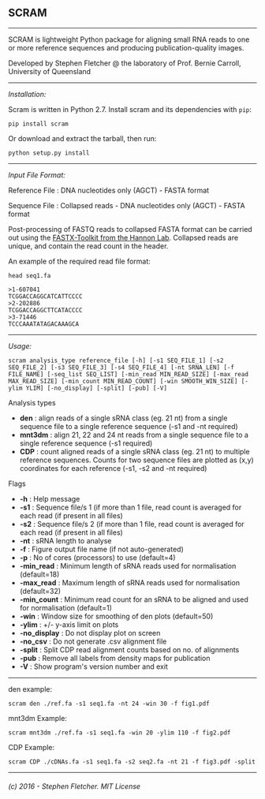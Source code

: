SCRAM
---
___

SCRAM is lightweight Python package for aligning small RNA reads to one or more reference sequences and producing publication-quality images.

Developed by Stephen Fletcher @ the laboratory of Prof. Bernie Carroll, University of Queensland

___
*Installation:*

Scram is written in Python 2.7.  Install scram and its dependencies with `pip`:

`pip install scram`

Or download and extract the tarball, then run:

`python setup.py install` 

___
*Input File Format:*

Reference File : DNA nucleotides only (AGCT) - FASTA format

Sequence File : Collapsed reads - DNA nucleotides only (AGCT) - FASTA format

Post-processing of FASTQ reads to collapsed FASTA format can be carried out using the [FASTX-Toolkit from the Hannon Lab](http://hannonlab.cshl.edu/fastx_toolkit/). Collapsed reads are unique, and contain the read count in the header.

An example of the required read file format:
    
`head seq1.fa`
    
    >1-607041
    TCGGACCAGGCATCATTCCCC
    >2-202886
    TCGGACCAGGCTTCATACCCC
    >3-71446
    TCCCAAATATAGACAAAGCA
___

*Usage:*

`scram analysis_type reference_file [-h] [-s1 SEQ_FILE_1] [-s2 SEQ_FILE_2] [-s3 SEQ_FILE_3] [-s4 SEQ_FILE_4] [-nt SRNA_LEN] [-f FILE_NAME] [-seq_list SEQ_LIST] [-min_read MIN_READ_SIZE] [-max_read MAX_READ_SIZE] [-min_count MIN_READ_COUNT] [-win SMOOTH_WIN_SIZE] [-ylim YLIM] [-no_display] [-split] [-pub] [-V]`

Analysis types

* **den** : align reads of a single sRNA class (eg. 21 nt) from a single sequence file to a single reference sequence (-s1 and -nt required)
* **mnt3dm** : align 21, 22 and 24 nt reads from a single sequence file to a single reference sequence (-s1 required)
* **CDP** : count aligned reads of a single sRNA class (eg. 21 nt) to multiple reference sequences. Counts for two sequence files are plotted as (x,y) coordinates for each reference (-s1, -s2 and -nt required)

Flags

* **-h** : Help message
* **-s1** : Sequence file/s 1 (if more than 1 file, read count is averaged for each read (if present in all files)
* **-s2** : Sequence file/s 2 (if more than 1 file, read count is averaged for each read (if present in all files)
* **-nt** : sRNA length to analyse
* **-f** : Figure output file name (if not auto-generated)
* **-p** : No of cores (processors) to use (default=4)
* **-min_read** : Minimum length of sRNA reads used for normalisation (default=18)
* **-max_read** : Maximum length of sRNA reads used for normalisation (default=32)
* **-min_count** : Minimum read count for an sRNA to be aligned and used for normalisation (default=1)
* **-win** : Window size for smoothing of den plots (default=50)
* **-ylim** : +/- y-axis limit on plots
* **-no_display** : Do not display plot on screen
* **-no_csv** : Do not generate .csv alignment file
* **-split** : Split CDP read alignment counts based on no. of alignments
* **-pub** : Remove all labels from density maps for publication
* **-V** : Show program's version number and exit

___

den example:

`scram den ./ref.fa -s1 seq1.fa -nt 24 -win 30 -f fig1.pdf`

mnt3dm Example:

`scram mnt3dm ./ref.fa -s1 seq1.fa -win 20 -ylim 110 -f fig2.pdf`

CDP Example:

`scram CDP ./cDNAs.fa -s1 seq1.fa -s2 seq2.fa -nt 21 -f fig3.pdf -split`

___

###### (c) 2016 - Stephen Fletcher. MIT License